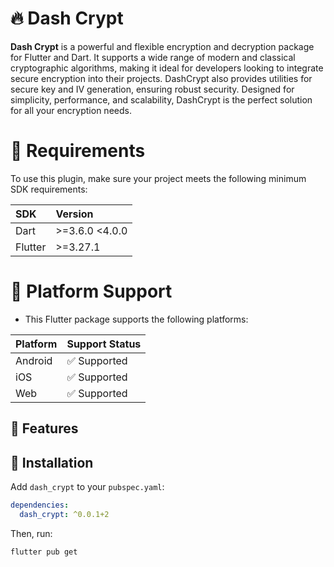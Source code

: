 # 🔥 Dash Crypt

**Dash Crypt** is a powerful and flexible encryption and decryption package for Flutter and Dart.
It supports a wide range of modern and classical cryptographic algorithms, making it ideal
for developers looking to integrate secure encryption into their projects. DashCrypt also
provides utilities for secure key and IV generation, ensuring robust security. Designed
for simplicity, performance, and scalability, DashCrypt is the perfect solution for all
your encryption needs.

# 📌 Requirements

To use this plugin, make sure your project meets the following minimum SDK requirements:


| SDK     | Version        | 
|:--------|:---------------| 
| Dart    | >=3.6.0 <4.0.0 |  
| Flutter | >=3.27.1       | 



# 📌 Platform Support
- This Flutter package supports the following platforms:


| Platform             | Support Status    |
|:---------------------|:------------------|
| Android              | ✅ Supported       |
| iOS                  | ✅ Supported       |
| Web                  | ✅ Supported       |


## 🚀 Features


## 🚀 Installation

Add `dash_crypt` to your `pubspec.yaml`:

```yaml
dependencies:
  dash_crypt: ^0.0.1+2
```

Then, run:

```bash
flutter pub get
```